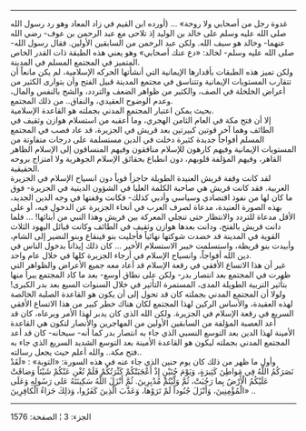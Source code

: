 ------------------------------------------------------------------------

غدوة رجل من أصحابي ولا روحة» ... (أورده ابن القيم في زاد المعاد وهو رد
رسول الله صلى الله عليه وسلم على خالد بن الوليد إذ تلاحى مع عبد الرحمن
بن عوف- رضي الله عنهما- وخالد هو سيف الله. ولكن عبد الرحمن من السابقين
الأولين. فقال رسول الله- صلى الله عليه وسلم- لخالد: «دع عنك أصحابي» وهو
يعني هذه الطبقة ذات القدر الخاص المتميز في المجتمع المسلم في المدينة.  
ولكن تميز هذه الطبقات بأقدارها الإيمانية التي أنشأتها الحركه الإسلامية،
لم يكن مانعاً أن تتقارب المستويات الإيمانية وتتناسق في مجتمع المدينة قبيل
الفتح وأن يتوارى الكثير من أعراض الخلخلة في الصف، والكثير من ظواهر الضعف
والتردد، والشح بالنفس والمال، وعدم الوضوح العقيدي، والنفاق.. من ذلك
المجتمع.  
بحيث يمكن اعتبار المجتمع المدني بجملته هو القاعدة الإسلامية.  
إلا أن فتح مكة في العام الثامن الهجري، وما أعقبه من استسلام هوازن وثقيف
في الطائف وهما آخر قوتين كبيرتين بعد قريش في الجزيرة، قد عاد فصب في
المجتمع المسلم أفواجاً جديدة كثيرة دخلت في الدين مستسلمة على درجات
متفاوتة من المستويات الإيمانية وفيهم كارهون للإسلام منافقون وفيهم
المنساقون إلى الإسلام الظاهر القاهر، وفيهم المؤلفة قلوبهم، دون انطباع
بحقائق الإسلام الجوهرية ولا امتزاج بروحه الحقيقية.  
لقد كانت وقفة قريش العنيدة الطويلة حاجزاً قوياً دون انسياح الإسلام في
الجزيرة العربية. فقد كانت قريش هي صاحبة الكلمة العليا في الشؤون الدينية
في الجزيرة- فوق ما كان لها من نفوذ اقتصادي وسياسي وأدبي كذلك- فكانت
وقفتها في وجه الدين الجديد، بهذه الصورة العنيدة، مدعاة لصرف العرب في
أنحاء الجزيرة عن الدخول فيه، أو على الأقل مدعاة للتردد والانتظار حتى
تنجلي المعركة بين قريش وهذا النبي من أبنائها! ... فلما دانت قريش بالفتح،
ودانت بعدها هوازن وثقيف في الطائف وكانت قبائل اليهود الثلاث القوية في
المدينة قد خضدت شوكتها نهائياً فأجليت بنو قينقاع وبنو النضير إلى الشام،
وأبيدت بنو قريظة، واستسلمت خيبر الاستسلام الأخير ... كان ذلك إيذاناً
بدخول الناس في دين الله أفواجاً، وانسياح الإسلام في أرجاء الجزيرة كلها في
خلال عام واحد.  
غير أن هذا الاتساع الأفقي في رقعة الإسلام قد أعاد معه جميع الأعراض
والظواهر التي ظهرت في المجتمع بعد انتصار بدر- ولكن على نطاق أوسع- بعد ما
كاد المجتمع يبرأ منها بتأثير التربية الطويلة المدى، المستمرة التأثير في
خلال السنوات السبع بعد بدر الكبرى! ولولا أن المجتمع المدني بجملته كان قد
تحول إلى أن يكون هو القاعدة الصلبة الخالصة لهذه العقيدة، والأساس الركين
لهذا المجتمع لكان هناك خطر كبير من هذا الاتساع الأفقي السريع في رقعة
الإسلام في الجزيرة. ولكن الله الذي كان يدبر لهذا الأمر ويرعاه، كان قد
أعد العصبة المؤلفة من السابقين الأولين من المهاجرين والأنصار لتكون هي
القاعدة الأمينة لهذا الدين بعد التوسع النسبي الذي جاء به انتصار بدر كما
أنه- سبحانه- كان قد أعد المجتمع المدني بجملته ليكون هو القاعدة الأمينة
بعد التوسع الشديد السريع الذي جاء به فتح مكة.. والله أعلم حيث يجعل
رسالته..  
وأول ما ظهر من ذلك كان يوم حنين الذي جاء عنه في هذه السورة: «التوبة» :
«لَقَدْ نَصَرَكُمُ اللَّهُ فِي مَواطِنَ كَثِيرَةٍ، وَيَوْمَ حُنَيْنٍ إِذْ أَعْجَبَتْكُمْ كَثْرَتُكُمْ فَلَمْ تُغْنِ عَنْكُمْ
شَيْئاً وَضاقَتْ عَلَيْكُمُ الْأَرْضُ بِما رَحُبَتْ، ثُمَّ وَلَّيْتُمْ مُدْبِرِينَ. ثُمَّ أَنْزَلَ اللَّهُ سَكِينَتَهُ
عَلى رَسُولِهِ وَعَلَى الْمُؤْمِنِينَ، وَأَنْزَلَ جُنُوداً لَمْ تَرَوْها، وَعَذَّبَ الَّذِينَ كَفَرُوا، وَذلِكَ
جَزاءُ الْكافِرِينَ» ..

------------------------------------------------------------------------

الجزء: 3 ¦ الصفحة: 1576
